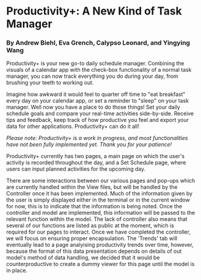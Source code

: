# Productivity+: A New Kind of Task Manager
### By Andrew Biehl, Eva Grench, Calypso Leonard, and Yingying Wang

Productivity+ is your new go-to daily schedule manager. Combining the visuals of a calendar app with the check-box functionality of a normal task manager, you can now track everything you do during your day, from brushing your teeth to working out.

Imagine how awkward it would feel to quarter off time to "eat breakfast" every day on your calendar app, or set a reminder to "sleep" on your task manager. Well now you have a place to do those things! Set your daily schedule goals and compare your real-time activities side-by-side. Receive tips and feedback, keep track of how productive you feel and export your data for other applications. Productivity+ can do it all!

*Please note: Productivity+ is a work in progress, and most functionalities have not been fully implemented yet. Thank you for your patience!*

Productivity+ currently has two pages, a main page on which the user's activity is recorded throughout the day, and a Set Schedule page, where users can input planned activities for the upcoming day.

There are some interactions between our various pages and pop-ups which are currently handled within the View files, but will be handled by the Controller once it has been implemented. Much of the information given by the user is simply displayed either in the terminal or in the current window for now, this is to indicate that the information is being noted. Once the controller and model are implemented, this information will be passed to the relevant function within the model.
The lack of controller also means that several of our functions are listed as public at the moment, which is required for our pages to interact. 
Once we have completed the controller, we will focus on ensuring proper encapsulation.
The 'Trends' tab will eventually lead to a page analyising productivity trends over time, however, because the format of this data presentation depends on details of out model's method of data handling, we decided that it would be counterproductive to create a dummy viewer for this page until the model is in place.
